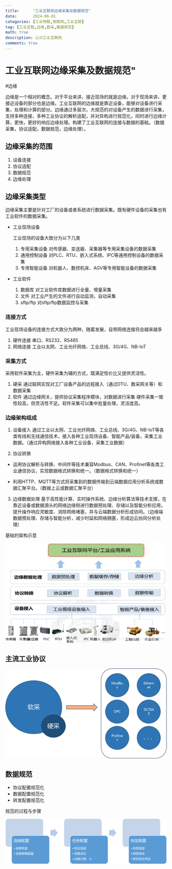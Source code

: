 ```yaml
---
title:      "工业互联网边缘采集及数据规范"
date:       2024-06-01
categories: [工业物联,物联网,工业互联]
tag: [工业互联,边缘,数采,数据规范]
math: true
description: 认识工业互联网
comments: true
---
```


# 工业互联网边缘采集及数据规范"
#边缘

边缘是一个相对的概念。对于平台来讲，接近现场的就是边缘。对于现场来讲，更接近设备的部分也是边缘。工业互联网的边缘就是靠近设备，能够对设备进行采集，处理和计算的部分。边缘通过多层次，大规范的对设备产生的数据进行采集，支持多种连接，多种工业协议的解析适配，并对异构进行规范化，同时进行边缘计算，更快，更好的响应边缘处理。构建了工业互联网的连接与数据的基础。（数据采集，协议适配，数据规范，边缘处理）。
## 边缘采集的范围
 1. 设备连接
 2. 协议适配
 3. 数据规范
 4. 边缘处理
## 边缘采集类型
 
边缘采集主要是针对工厂的设备或者系统进行数据采集。既有硬件设备的采集也有工业软件的数据采集。
 - 工业现场设备
   
   工业现场的设备大致分为以下几类
   
    1. 专用采集设备 对传感器、变送器、采集器等专用采集设备的数据采集
    2. 通用控制设备 对PLC、RTU、嵌入式系统、IPC等通用控制设备的数据采集
    3. 专用智能设备 对机器人、数控机床、AGV等专用智能设备的数据采集
 - 工业软件
   
   1. 数据库  对工业软件库数据进行全量、增量采集
   2. 文件    对工业产生的文件进行自动监测，自动采集
   3. sftp/ftp   对sftp/ftp数据监控与采集

### 连接方式
  工业现场设备的连接方式大致分为两种，随着发展，自带网络连接将会越来越多
   1. 硬件连接 串口、RS232、RS485
   2. 网络连接 工业以太网、工业光纤网络、工业总线、3G/4G、NB-IoT
### 采集方式
  采用软件采集为主，硬件采集为辅的方式，既满足性价比又提供灵活性。
   1. 硬采 通过联网实现对工厂设备产品的远程接入（通过DTU、数采网关等）和数据采集
   2. 软件 通过边缘网关，提供协议采集程序模块，对数据进行采集
  硬件采集一致性较高，但灵活性不足。软件采集可以集中批量处理，灵活度高。
### 边缘架构组成
  1. 设备接入
   通过工业以太网、工业光纤网络、工业总线、3G/4G、NB-IoT等各类有线和无线通信技术，接入各种工业现场设备、智能产品/装备，采集工业数据。（通过异构网络接入各种工业设备，采集工业数据）

  2. 协议转换
   - 运用协议解析与转换、中间件等技术兼容Modbus、CAN、Profinet等各类工业通信协议，实现数据格式转换和统一。（数据格式转换和统一）

   - 利用HTTP、MQTT等方式将采集到的数据传输到云端数据应用分析系统或数据汇聚平台。（数据上云或数据汇聚平台）

  3. 边缘数据处理
   基于高性能计算、实时操作系统、边缘分析算法等技术支撑，在靠近设备或数据源头的网络边缘侧进行数据预处理、存储以及智能分析应用，提升操作响应灵敏度、消除网络堵塞，并与云端数据分析形成协同。（边缘端数据预处理、存储与智能分析，减少时延和网络拥塞，形成边云协同分析处理）
 
   基础的架构示意

  ![edge arch](/assets/img/iiot/edge/arch.png)
## 主流工业协议

![edge protocol](/assets/img/iiot/edge/protocol.png)

## 数据规范

 - 协议配置规范化
 - 数据配置规范化
 - 转发配置规范化
  

 规范的过程与步骤

  ![edge protocol](/assets/img/iiot/edge/module.png)
